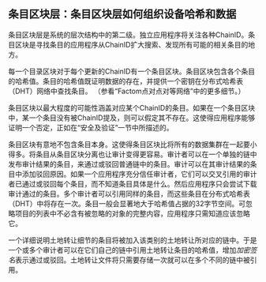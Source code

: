 ## 条目区块层：条目区块层如何组织设备哈希和数据

条目区块层是系统的层次结构中的第二级。独立应用程序将关注各种ChainID。条目区块是寻找条目的应用程序从ChainID扩大搜索、发现所有可能的相关条目的地方。

每一个目录区块对于每个更新的ChainID有一个条目区块。条目区块包含各个条目的哈希值。条目的哈希值既证明数据的存在，并提供一个密钥在分布式哈希表（DHT）网络中查找条目。 （参看“Factom点对点对等网络”中的更多细节。）

条目区块以最大程度的可能性涵盖对应某个ChainID的条目。如果在一个条目区块中，某一个条目没有被ChainID提及，则可以假定其不存在。这使得应用程序能够证明一个否定，正如在“安全及验证”一节中所描述的。

条目区块有意地不包含条目本身。这使得条目区块比将所有的数据集群在一起要小得多。将条目从条目区块分离也让审计变得更容易。审计者可以在一个单独的链中发布审计结果的条目，来通过或驳回普通链中的条目。审计可以在其审计结果的条目中添加驳回原因。如果一个应用程序充分信任审计者，它们可以交叉引用的审计者已通过或驳回每个条目，而不知道条目具体是什么。然后应用程序只会尝试下载审计通过的条目。多个审计者可以引用同样的条目，而这些条目在分布式哈希表（DHT）中将存在一次。条目一般会显著地大于哈希值占据的32字节空间。可忽略项目的列表中不必含有被忽略的对象的完整内容，应用程序只需知道应该忽略它。

一个详细说明土地转让细节的条目将被加入该类别的土地转让所对应的链中。于是一个或多个审计者可以在它们自己的链中引用土地转让条目的哈希值，增加*加密签名*表示通过或驳回。土地转让文件将只需要存储一次就可以在多个不同的链中被引用。
